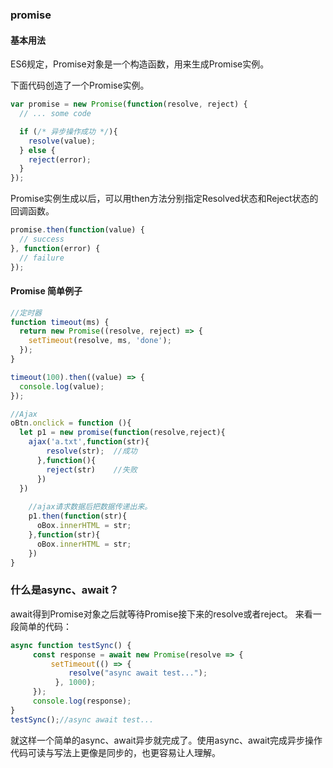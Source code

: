 ### promise
#### 基本用法
ES6规定，Promise对象是一个构造函数，用来生成Promise实例。

下面代码创造了一个Promise实例。
``` javascript
var promise = new Promise(function(resolve, reject) {
  // ... some code

  if (/* 异步操作成功 */){
    resolve(value);
  } else {
    reject(error);
  }
});
```
Promise实例生成以后，可以用then方法分别指定Resolved状态和Reject状态的回调函数。
``` javascript
promise.then(function(value) {
  // success
}, function(error) {
  // failure
});
```

#### Promise 简单例子

``` javascript
//定时器
function timeout(ms) {
  return new Promise((resolve, reject) => {
    setTimeout(resolve, ms, 'done');
  });
}

timeout(100).then((value) => {
  console.log(value);
});
```
``` javascript
//Ajax
oBtn.onclick = function (){
  let p1 = new promise(function(resolve,reject){
    ajax('a.txt',function(str){
        resolve(str);  //成功
      },function(){
        reject(str)    //失败
      })
  })
    
    //ajax请求数据后把数据传递出来。
    p1.then(function(str){
      oBox.innerHTML = str;
    },function(str){
      oBox.innerHTML = str;
    })
}

```

### 什么是async、await？
await得到Promise对象之后就等待Promise接下来的resolve或者reject。
来看一段简单的代码：
``` javascript
async function testSync() {
     const response = await new Promise(resolve => {
         setTimeout(() => {
             resolve("async await test...");
          }, 1000);
     });
     console.log(response);
}
testSync();//async await test...

``` 

就这样一个简单的async、await异步就完成了。使用async、await完成异步操作代码可读与写法上更像是同步的，也更容易让人理解。